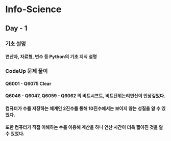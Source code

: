 # Info-Science

## Day - 1
### 기초 설명
#### 연산자, 자료형, 변수 등 Python의 기초 지식 설명
### CodeUp 문제 풀이
#### Q6001 - Q6075 Clear
#### Q6046 - Q6047, Q6059 - Q6062 의 비트시프트, 비트단위논리연산이 인상깊었다.
#### 컴퓨터가 수를 저장하는 체계인 2진수를 통해 10진수에서는 보이지 않는 성질을 알 수 있었다.
#### 또한 컴퓨터가 직접 이해하는 수를 이용해 계산을 하니 연산 시간이 더욱 짧아진 것을 알 수 있었다.
